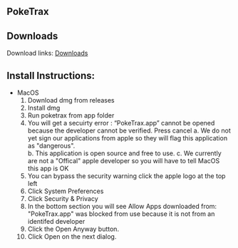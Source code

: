 ## PokeTrax

## Downloads
Download links:
[Downloads](https://github.com/poketrax/PokeTrax/releases/tag/v1.0.1-beta)
## Install Instructions:

* MacOS
    1. Download dmg from releases
    1. Install dmg
    1. Run poketrax from app folder
    1. You will get a secuirty error : “PokeTrax.app” cannot be opened because the developer cannot be verified. Press cancel
        a. We do not yet sign our applications from apple so they will flag this application as "dangerous".  
        b. This application is open source and free to use.
        c. We currently are not a "Offical" apple developer so you will have to tell MacOS this app is OK
    1. You can bypass the security warning click the apple logo at the top left
    1. Click System Preferences
    1. Click Security & Privacy
    1. In the bottom section you will see Allow Apps downloaded from: "PokeTrax.app" was blocked from use because it is not from an identifed developer 
    1. Click the Open Anyway button.
    1. Click Open on the next dialog.